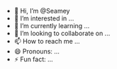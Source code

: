 - 👋 Hi, I’m @Seamey
- 👀 I’m interested in ...
- 🌱 I’m currently learning ...
- 💞️ I’m looking to collaborate on ...
- 📫 How to reach me ...
- 😄 Pronouns: ...
- ⚡ Fun fact: ...

<!---
Seamey/Seamey is a ✨ special ✨ repository because its `README.md` (this file) appears on your GitHub profile.
You can click the Preview link to take a look at your changes.
--->
